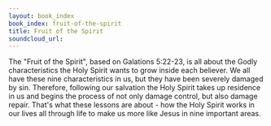 ```yaml
---
layout: book_index
book_index: fruit-of-the-spirit
title: Fruit of the Spirit
soundcloud_url:
---
```


The "Fruit of the Spirit", based on Galations 5:22-23, is all about the Godly characteristics the Holy Spirit wants to grow inside each believer. We all have these nine characteristics in us, but they have been severely damaged by sin. Therefore, following our salvation the Holy Spirit takes up residence in us and begins the process of not only damage control, but also damage repair. That's what these lessons are about - how the Holy Spirit works in our lives all through life to make us more like Jesus in nine important areas.
